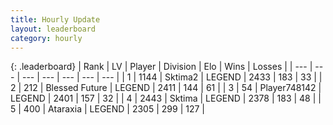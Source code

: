 ```yaml
---
title: Hourly Update
layout: leaderboard
category: hourly
---
```


{: .leaderboard}
| Rank | LV | Player | Division | Elo | Wins | Losses |
| --- | --- | --- | --- | --- | --- | --- |
| <span data-change="0">1</span> | 1144 | <span title="ID: 402846">Sktima2</span> | LEGEND | <span data-change="0">2433</span> | <span data-change="0">183</span> | <span data-change="0">33</span> |
| <span data-change="0">2</span> | 212 | <span title="ID: 725085">Blessed Future</span> | LEGEND | <span data-change="3">2411</span> | <span data-change="1">144</span> | <span data-change="0">61</span> |
| <span data-change="0">3</span> | 54 | <span title="ID: 748142">Player748142</span> | LEGEND | <span data-change="0">2401</span> | <span data-change="0">157</span> | <span data-change="0">32</span> |
| <span data-change="0">4</span> | 2443 | <span title="ID: 353063">Sktima</span> | LEGEND | <span data-change="0">2378</span> | <span data-change="0">183</span> | <span data-change="0">48</span> |
| <span data-change="0">5</span> | 400 | <span title="ID: 745153">Ataraxia</span> | LEGEND | <span data-change="0">2305</span> | <span data-change="0">299</span> | <span data-change="0">127</span> |